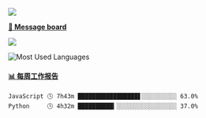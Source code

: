 [![](https://count.getloli.com/get/@SmaIIstars.github.readme)](https://count.getloli.com/)


[**💬 Message board**](https://chat.getloli.com/room/@SmaIIstars.github)

[![](https://chat.getloli.com/room/@SmaIIstars.github/svg?width=600&height=100&limit=20&theme=light&fontSize=14)](https://chat.getloli.com/room/@SmaIIstars.github)


![Most Used Languages](https://github-readme-stats.vercel.app/api/top-langs/?username=SmaIIstars&theme=dark&layout=compact)

<!-- waka-box start -->
#### <a href="https://gist.github.com/7bedf98e5eb1c9dafa176cc06c2428a5" target="_blank">📊 每周工作报告</a>
```text
JavaScript 🕓 7h43m █████████████████▋░░░░░░░░░░ 63.0%
Python     🕓 4h32m ██████████▎░░░░░░░░░░░░░░░░░ 37.0%
```
<!-- Powered by https://github.com/journey-ad/waka-box-go . -->
<!-- waka-box end -->
